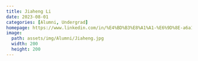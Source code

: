 ```yaml
---
title: Jiaheng Li
date: 2023-08-01
categories: [Alumni, Undergrad]
homepage: https://www.linkedin.com/in/%E4%BD%B3%E8%A1%A1-%E6%9D%8E-a6a17023b/
image:
  path: assets/img/Alumni/Jiaheng.jpg
  width: 200
  height: 200
---
```


